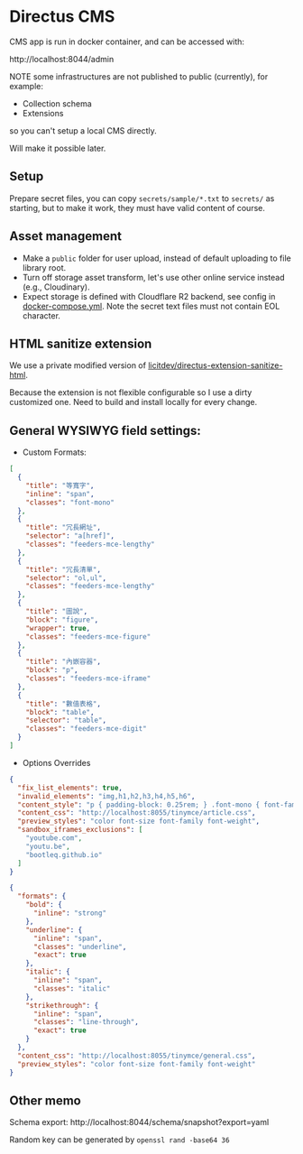 # Directus CMS

CMS app is run in docker container, and can be accessed with:

http://localhost:8044/admin

NOTE some infrastructures are not published to public (currently), for example:

- Collection schema
- Extensions

so you can't setup a local CMS directly.

Will make it possible later.


## Setup

Prepare secret files, you can copy `secrets/sample/*.txt` to `secrets/` as starting,
but to make it work, they must have valid content of course.


## Asset management

- Make a `public` folder for user upload, instead of default uploading to file library root.
- Turn off storage asset transform, let's use other online service instead (e.g., Cloudinary).
- Expect storage is defined with Cloudflare R2 backend, see config in [docker-compose.yml](docker-compose.yml).
  Note the secret text files must not contain EOL character.


## HTML sanitize extension

We use a private modified version of [licitdev/directus-extension-sanitize-html](https://github.com/licitdev/directus-extension-sanitize-html).

Because the extension is not flexible configurable so I use a dirty customized one.
Need to build and install locally for every change.


## General WYSIWYG field settings:

- Custom Formats:

```json
[
  {
    "title": "等寬字",
    "inline": "span",
    "classes": "font-mono"
  },
  {
    "title": "冗長網址",
    "selector": "a[href]",
    "classes": "feeders-mce-lengthy"
  },
  {
    "title": "冗長清單",
    "selector": "ol,ul",
    "classes": "feeders-mce-lengthy"
  },
  {
    "title": "圖說",
    "block": "figure",
    "wrapper": true,
    "classes": "feeders-mce-figure"
  },
  {
    "title": "內嵌容器",
    "block": "p",
    "classes": "feeders-mce-iframe"
  },
  {
    "title": "數值表格",
    "block": "table",
    "selector": "table",
    "classes": "feeders-mce-digit"
  }
]
```

- Options Overrides

```json
{
  "fix_list_elements": true,
  "invalid_elements": "img,h1,h2,h3,h4,h5,h6",
  "content_style": "p { padding-block: 0.25rem; } .font-mono { font-family: monospace; }",
  "content_css": "http://localhost:8055/tinymce/article.css",
  "preview_styles": "color font-size font-family font-weight",
  "sandbox_iframes_exclusions": [
    "youtube.com",
    "youtu.be",
    "bootleq.github.io"
  ]
}

{
  "formats": {
    "bold": {
      "inline": "strong"
    },
    "underline": {
      "inline": "span",
      "classes": "underline",
      "exact": true
    },
    "italic": {
      "inline": "span",
      "classes": "italic"
    },
    "strikethrough": {
      "inline": "span",
      "classes": "line-through",
      "exact": true
    }
  },
  "content_css": "http://localhost:8055/tinymce/general.css",
  "preview_styles": "color font-size font-family font-weight"
}
```

## Other memo

Schema export: http://localhost:8044/schema/snapshot?export=yaml

Random key can be generated by `openssl rand -base64 36`
